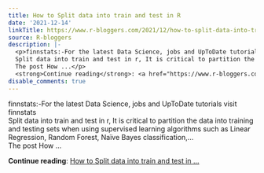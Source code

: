 ```yaml
---
title: How to Split data into train and test in R
date: '2021-12-14'
linkTitle: https://www.r-bloggers.com/2021/12/how-to-split-data-into-train-and-test-in-r/
source: R-bloggers
description: |-
  <p>finnstats:-For the latest Data Science, jobs and UpToDate tutorials visit finnstats<br />
  Split data into train and test in r, It is critical to partition the data into training and testing sets when using supervised learning algorithms such as Linear Regression, Random Forest, Naïve Bayes classification,...<br />
  The post How ...</p>
  <strong>Continue reading</strong>: <a href="https://www.r-bloggers.com/2021/12/how-to-split-data-into-train-and-test-in-r/">How to Split data into train and test in ...
disable_comments: true
---
```

<p>finnstats:-For the latest Data Science, jobs and UpToDate tutorials visit finnstats<br />
Split data into train and test in r, It is critical to partition the data into training and testing sets when using supervised learning algorithms such as Linear Regression, Random Forest, Naïve Bayes classification,...<br />
The post How ...</p>
<strong>Continue reading</strong>: <a href="https://www.r-bloggers.com/2021/12/how-to-split-data-into-train-and-test-in-r/">How to Split data into train and test in ...